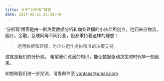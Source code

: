 ```yaml
---
title: 关于“分析观”博客
date: 2017-02-21 22:34:49
---
```

'分析观'博客是由一群热爱数据分析和商业建模的小伙伴所创立。他们来自物流，医疗，金融，互联网等不同行业，但都秉持着这样的理想：
>运用数据和建模，为企业运作提供精准的决策支持。

这就是我们的分析观。
希望我们点滴的知识，能让数据驱动决策的时代早一刻到来。

如想和我们进一步交流，请发邮件至 vontasa@gmail.com
